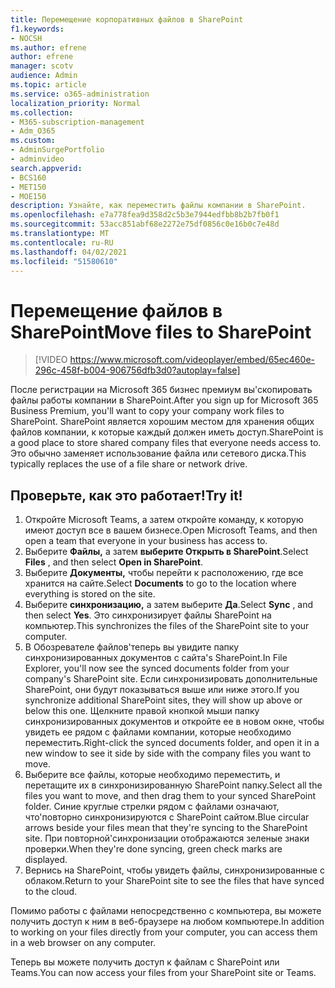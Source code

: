 ```yaml
---
title: Перемещение корпоративных файлов в SharePoint
f1.keywords:
- NOCSH
ms.author: efrene
author: efrene
manager: scotv
audience: Admin
ms.topic: article
ms.service: o365-administration
localization_priority: Normal
ms.collection:
- M365-subscription-management
- Adm_O365
ms.custom:
- AdminSurgePortfolio
- adminvideo
search.appverid:
- BCS160
- MET150
- MOE150
description: Узнайте, как переместить файлы компании в SharePoint.
ms.openlocfilehash: e7a778fea9d358d2c5b3e7944edfbb8b2b7fb0f1
ms.sourcegitcommit: 53acc851abf68e2272e75df0856c0e16b0c7e48d
ms.translationtype: MT
ms.contentlocale: ru-RU
ms.lasthandoff: 04/02/2021
ms.locfileid: "51580610"
---
```

# <a name="move-files-to-sharepoint"></a><span data-ttu-id="fc608-103">Перемещение файлов в SharePoint</span><span class="sxs-lookup"><span data-stu-id="fc608-103">Move files to SharePoint</span></span>

> [!VIDEO https://www.microsoft.com/videoplayer/embed/65ec460e-296c-458f-b004-906756dfb3d0?autoplay=false]

<span data-ttu-id="fc608-104">После регистрации на Microsoft 365 бизнес премиум вы&#39;скопировать файлы работы компании в SharePoint.</span><span class="sxs-lookup"><span data-stu-id="fc608-104">After you sign up for Microsoft 365 Business Premium, you&#39;ll want to copy your company work files to SharePoint.</span></span> <span data-ttu-id="fc608-105">SharePoint является хорошим местом для хранения общих файлов компании, к которые каждый должен иметь доступ.</span><span class="sxs-lookup"><span data-stu-id="fc608-105">SharePoint is a good place to store shared company files that everyone needs access to.</span></span> <span data-ttu-id="fc608-106">Это обычно заменяет использование файла или сетевого диска.</span><span class="sxs-lookup"><span data-stu-id="fc608-106">This typically replaces the use of a file share or network drive.</span></span>

## <a name="try-it"></a><span data-ttu-id="fc608-107">Проверьте, как это работает!</span><span class="sxs-lookup"><span data-stu-id="fc608-107">Try it!</span></span>

1. <span data-ttu-id="fc608-108">Откройте Microsoft Teams, а затем откройте команду, к которую имеют доступ все в вашем бизнесе.</span><span class="sxs-lookup"><span data-stu-id="fc608-108">Open Microsoft Teams, and then open a team that everyone in your business has access to.</span></span>
2. <span data-ttu-id="fc608-109">Выберите **Файлы,** а затем **выберите Открыть в SharePoint**.</span><span class="sxs-lookup"><span data-stu-id="fc608-109">Select  **Files** , and then select  **Open in SharePoint**.</span></span>
3. <span data-ttu-id="fc608-110">Выберите  **Документы,** чтобы перейти к расположению, где все хранится на сайте.</span><span class="sxs-lookup"><span data-stu-id="fc608-110">Select  **Documents** to go to the location where everything is stored on the site.</span></span>
4. <span data-ttu-id="fc608-111">Выберите  **синхронизацию,** а затем выберите  **Да**.</span><span class="sxs-lookup"><span data-stu-id="fc608-111">Select  **Sync** , and then select  **Yes**.</span></span> <span data-ttu-id="fc608-112">Это синхронизирует файлы SharePoint на компьютер.</span><span class="sxs-lookup"><span data-stu-id="fc608-112">This synchronizes the files of the SharePoint site to your computer.</span></span>
5. <span data-ttu-id="fc608-113">В Обозревателе файлов&#39;теперь вы увидите папку синхронизированных документов с сайта&#39;s SharePoint.</span><span class="sxs-lookup"><span data-stu-id="fc608-113">In File Explorer, you&#39;ll now see the synced documents folder from your company&#39;s SharePoint site.</span></span> <span data-ttu-id="fc608-114">Если синхронизировать дополнительные SharePoint, они будут показываться выше или ниже этого.</span><span class="sxs-lookup"><span data-stu-id="fc608-114">If you synchronize additional SharePoint sites, they will show up above or below this one.</span></span> <span data-ttu-id="fc608-115">Щелкните правой кнопкой мыши папку синхронизированных документов и откройте ее в новом окне, чтобы увидеть ее рядом с файлами компании, которые необходимо переместить.</span><span class="sxs-lookup"><span data-stu-id="fc608-115">Right-click the synced documents folder, and open it in a new window to see it side by side with the company files you want to move.</span></span>
6. <span data-ttu-id="fc608-116">Выберите все файлы, которые необходимо переместить, и перетащите их в синхронизированную SharePoint папку.</span><span class="sxs-lookup"><span data-stu-id="fc608-116">Select all the files you want to move, and then drag them to your synced SharePoint folder.</span></span> <span data-ttu-id="fc608-117">Синие круглые стрелки рядом с файлами означают, что&#39;повторно синхронизируются с SharePoint сайтом.</span><span class="sxs-lookup"><span data-stu-id="fc608-117">Blue circular arrows beside your files mean that they&#39;re syncing to the SharePoint site.</span></span> <span data-ttu-id="fc608-118">При повторной&#39;синхронизации отображаются зеленые знаки проверки.</span><span class="sxs-lookup"><span data-stu-id="fc608-118">When they&#39;re done syncing, green check marks are displayed.</span></span>
7. <span data-ttu-id="fc608-119">Вернись на SharePoint, чтобы увидеть файлы, синхронизированные с облаком.</span><span class="sxs-lookup"><span data-stu-id="fc608-119">Return to your SharePoint site to see the files that have synced to the cloud.</span></span>

<span data-ttu-id="fc608-120">Помимо работы с файлами непосредственно с компьютера, вы можете получить доступ к ним в веб-браузере на любом компьютере.</span><span class="sxs-lookup"><span data-stu-id="fc608-120">In addition to working on your files directly from your computer, you can access them in a web browser on any computer.</span></span>

<span data-ttu-id="fc608-121">Теперь вы можете получить доступ к файлам с SharePoint или Teams.</span><span class="sxs-lookup"><span data-stu-id="fc608-121">You can now access your files from your SharePoint site or Teams.</span></span>